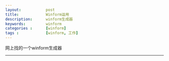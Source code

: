 ```yaml
---
layout:           post
title:            Winform运用
description:      winform生成器
keywords:         winform
categories :      [winform]
tags :            [winform, 工作]
---
```


网上找的一个winform生成器

------------------------